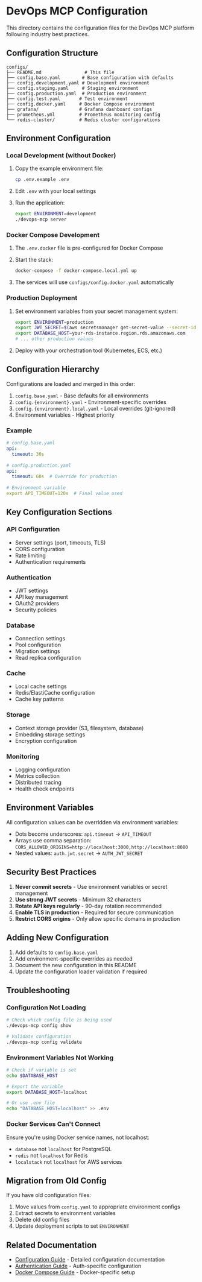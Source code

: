 # DevOps MCP Configuration

This directory contains the configuration files for the DevOps MCP platform following industry best practices.

## Configuration Structure

```
configs/
├── README.md                # This file
├── config.base.yaml        # Base configuration with defaults
├── config.development.yaml # Development environment
├── config.staging.yaml     # Staging environment  
├── config.production.yaml  # Production environment
├── config.test.yaml       # Test environment
├── config.docker.yaml     # Docker Compose environment
├── grafana/               # Grafana dashboard configs
├── prometheus.yml         # Prometheus monitoring config
└── redis-cluster/         # Redis cluster configurations
```

## Environment Configuration

### Local Development (without Docker)

1. Copy the example environment file:
   ```bash
   cp .env.example .env
   ```

2. Edit `.env` with your local settings

3. Run the application:
   ```bash
   export ENVIRONMENT=development
   ./devops-mcp server
   ```

### Docker Compose Development

1. The `.env.docker` file is pre-configured for Docker Compose

2. Start the stack:
   ```bash
   docker-compose -f docker-compose.local.yml up
   ```

3. The services will use `configs/config.docker.yaml` automatically

### Production Deployment

1. Set environment variables from your secret management system:
   ```bash
   export ENVIRONMENT=production
   export JWT_SECRET=$(aws secretsmanager get-secret-value --secret-id jwt-secret --query SecretString --output text)
   export DATABASE_HOST=your-rds-instance.region.rds.amazonaws.com
   # ... other production values
   ```

2. Deploy with your orchestration tool (Kubernetes, ECS, etc.)

## Configuration Hierarchy

Configurations are loaded and merged in this order:

1. `config.base.yaml` - Base defaults for all environments
2. `config.{environment}.yaml` - Environment-specific overrides
3. `config.{environment}.local.yaml` - Local overrides (git-ignored)
4. Environment variables - Highest priority

### Example

```yaml
# config.base.yaml
api:
  timeout: 30s
  
# config.production.yaml  
api:
  timeout: 60s  # Override for production
  
# Environment variable
export API_TIMEOUT=120s  # Final value used
```

## Key Configuration Sections

### API Configuration
- Server settings (port, timeouts, TLS)
- CORS configuration
- Rate limiting
- Authentication requirements

### Authentication
- JWT settings
- API key management
- OAuth2 providers
- Security policies

### Database
- Connection settings
- Pool configuration
- Migration settings
- Read replica configuration

### Cache
- Local cache settings
- Redis/ElastiCache configuration
- Cache key patterns

### Storage
- Context storage provider (S3, filesystem, database)
- Embedding storage settings
- Encryption configuration

### Monitoring
- Logging configuration
- Metrics collection
- Distributed tracing
- Health check endpoints

## Environment Variables

All configuration values can be overridden via environment variables:

- Dots become underscores: `api.timeout` → `API_TIMEOUT`
- Arrays use comma separation: `CORS_ALLOWED_ORIGINS=http://localhost:3000,http://localhost:8080`
- Nested values: `auth.jwt.secret` → `AUTH_JWT_SECRET`

## Security Best Practices

1. **Never commit secrets** - Use environment variables or secret management
2. **Use strong JWT secrets** - Minimum 32 characters
3. **Rotate API keys regularly** - 90-day rotation recommended
4. **Enable TLS in production** - Required for secure communication
5. **Restrict CORS origins** - Only allow specific domains in production

## Adding New Configuration

1. Add defaults to `config.base.yaml`
2. Add environment-specific overrides as needed
3. Document the new configuration in this README
4. Update the configuration loader validation if required

## Troubleshooting

### Configuration Not Loading

```bash
# Check which config file is being used
./devops-mcp config show

# Validate configuration
./devops-mcp config validate
```

### Environment Variables Not Working

```bash
# Check if variable is set
echo $DATABASE_HOST

# Export the variable
export DATABASE_HOST=localhost

# Or use .env file
echo "DATABASE_HOST=localhost" >> .env
```

### Docker Services Can't Connect

Ensure you're using Docker service names, not localhost:
- `database` not `localhost` for PostgreSQL
- `redis` not `localhost` for Redis
- `localstack` not `localhost` for AWS services

## Migration from Old Config

If you have old configuration files:

1. Move values from `config.yaml` to appropriate environment configs
2. Extract secrets to environment variables
3. Delete old config files
4. Update deployment scripts to set `ENVIRONMENT`

## Related Documentation

- [Configuration Guide](../docs/operations/configuration-guide.md) - Detailed configuration documentation
- [Authentication Guide](../docs/operations/authentication-operations-guide.md) - Auth-specific configuration
- [Docker Compose Guide](../docker-compose.local.yml) - Docker-specific setup